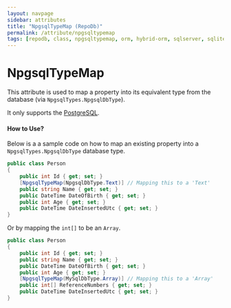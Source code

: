 ```yaml
---
layout: navpage
sidebar: attributes
title: "NpgsqlTypeMap (RepoDb)"
permalink: /attribute/npgsqltypemap
tags: [repodb, class, npgsqltypemap, orm, hybrid-orm, sqlserver, sqlite, mysql, postgresql]
---
```


# NpgsqlTypeMap

This attribute is used to map a property into its equivalent type from the database (via `NpgsqlTypes.NpgsqlDbType`).

It only supports the [PostgreSQL](https://www.nuget.org/packages/RepoDb.PostgreSql).

#### How to Use?

Below is a a sample code on how to map an existing property into a `NpgsqlTypes.NpgsqlDbType` database type.

```csharp
public class Person
{
	public int Id { get; set; }
	[NpgsqlTypeMap(NpgsqlDbType.Text)] // Mapping this to a 'Text'
	public string Name { get; set; }
	public DateTime DateOfBirth { get; set; }
	public int Age { get; set; }
	public DateTime DateInsertedUtc { get; set; }
}
```

Or by mapping the `int[]` to be an `Array`.

```csharp
public class Person
{
	public int Id { get; set; }
	public string Name { get; set; }
	public DateTime DateOfBirth { get; set; }
	public int Age { get; set; }
	[NpgsqlTypeMap(MySqlDbType.Array)] // Mapping this to a 'Array'
	public int[] ReferenceNumbers { get; set; }
	public DateTime DateInsertedUtc { get; set; }
}
```